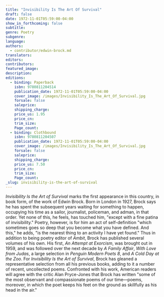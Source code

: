```yaml
---
title: "Invisibility Is The Art Of Survival"
draft: false
date: 1972-11-01T05:59:00-04:00
show_in_forthcoming: false
subtitle:
genre: Poetry
subgenre:
language:
authors:
  - contributor/edwin-brock.md
translators:
editors:
contributors:
featured_image:
description:
editions:
  - binding: Paperback
    isbn: 9780811204514
    publication_date: 1972-11-01T05:59:00-04:00
    cover_image: /images/Invisibility_Is_The_Art_Of_Survival.jpg
    forsale: false
    saleprice:
    shipping_charge:
    price_us: 1.95
    price_cn:
    trim_size:
    Page_count:
  - binding: Clothbound
    isbn: 9780811204507
    publication_date: 1972-11-01T05:59:00-04:00
    cover_image: /images/Invisibility_Is_The_Art_Of_Survival.jpg
    forsale: false
    saleprice:
    shipping_charge:
    price_us: 7.50
    price_cn:
    trim_size:
    Page_count:
_slug: invisibility-is-the-art-of-survival
---
```


_Invisibility Is the Art of Survival_ marks the first appearance in this country, in book form, of the work of Edwin Brock. Born in London in 1927, Brock says he has spent the subsequent years waiting for something to happen, occupying his time as a sailor, journalist, policeman, and adman, in that order. Yet none of this, he feels, has touched him, "except with a fine patina of invisibility." Poetry, however, is for him an act of self-definition "which sometimes goes so deep that you become what you have defined. And this," he adds, "is the nearest thing to an activity I have yet found." Thus in addition to being poetry editor of _Ambit_, Brock has published several volumes of his own. His first, _An Attempt at Exorcism_, was brought out in 1959, and was followed over the next decade by _A Family Affair_, _With Love from Judas_, a large selection in _Penguin Modern Poets 8_, and _A Cold Day at the Zoo_. For _Invisibility Is the Art of Survival_, Brock has gleaned a representative selection from all his previous books, adding to it a number of recent, uncollected poems. Confronted with his work, American readers will agree with the critic Alan Pryce-Jones that Brock has written "some of the most observant and compassionate poems of our time––poems, moreover, in which the poet keeps his feet on the ground as skillfully as his head in the air."

